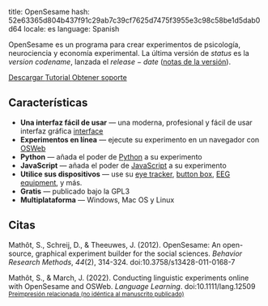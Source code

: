 title: OpenSesame
hash: 52e63365d804b437f91c29ab7c39cf7625d7475f3955e3c98c58be1d5dab0d64
locale: es
language: Spanish

OpenSesame es un programa para crear experimentos de psicología, neurociencia y economía experimental. La última versión de $status$ es la $version$ *$codename$*, lanzada el $release-date$ ([notas de la versión](http://osdoc.cogsci.nl/$branch$/notes/$notes$)).

<div class="btn-group" role="group" aria-label="...">
  <a role="button" class="btn btn-success" href="%url:download%">
		<span class="glyphicon glyphicon-download" aria-hidden="true"></span>
		Descargar
	 </a>
  <a role="button" class="btn btn-success" href="%url:beginner%">
  <span class="glyphicon glyphicon-education" aria-hidden="true"></span>
  	Tutorial
  </a>
  <a role="button" class="btn btn-success" href="https://professional.cogsci.nl/">
  <span class="glyphicon glyphicon-comment" aria-hidden="true"></span>
  Obtener soporte</a>
</div>

## Características

- __Una interfaz fácil de usar__ — una moderna, profesional y fácil de usar interfaz gráfica [interface](%link:manual/interface%)
- __Experimentos en línea__ — ejecute su experimento en un navegador con [OSWeb](%link:manual/osweb/workflow%)
- __Python__ — añada el poder de [Python](%link:manual/python/about%) a su experimento
- __JavaScript__ — añada el poder de [JavaScript](%link:manual/python/about%) a su experimento
- __Utilice sus dispositivos__ — use su [eye tracker](%link:pygaze%), [button box](%link:buttonbox%), [EEG equipment](%link:parallel%), y más.
- __Gratis__ — publicado bajo la GPL3
- __Multiplataforma__ — Windows, Mac OS y Linux

## Citas

Mathôt, S., Schreij, D., & Theeuwes, J. (2012). OpenSesame: An open-source, graphical experiment builder for the social sciences. *Behavior Research Methods*, *44*(2), 314-324. doi:10.3758/s13428-011-0168-7

Mathôt, S., & March, J. (2022). Conducting linguistic experiments online with OpenSesame and OSWeb. *Language Learning*. doi:10.1111/lang.12509
<br /><small>[Preimpresión relacionada (no idéntica al manuscrito publicado)](https://doi.org/10.31234/osf.io/wnryc)</small>